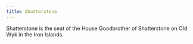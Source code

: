 ```yaml
---
title: Shatterstone
---
```


 Shatterstone is the seat of the House Goodbrother of Shatterstone on Old Wyk in the Iron Islands.






